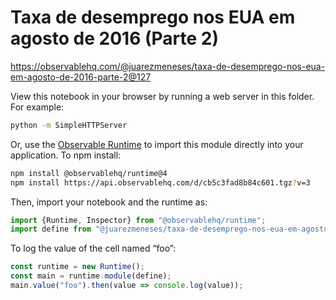 # Taxa de desemprego nos EUA em agosto de 2016 (Parte 2)

https://observablehq.com/@juarezmeneses/taxa-de-desemprego-nos-eua-em-agosto-de-2016-parte-2@127

View this notebook in your browser by running a web server in this folder. For
example:

~~~sh
python -m SimpleHTTPServer
~~~

Or, use the [Observable Runtime](https://github.com/observablehq/runtime) to
import this module directly into your application. To npm install:

~~~sh
npm install @observablehq/runtime@4
npm install https://api.observablehq.com/d/cb5c3fad8b84c601.tgz?v=3
~~~

Then, import your notebook and the runtime as:

~~~js
import {Runtime, Inspector} from "@observablehq/runtime";
import define from "@juarezmeneses/taxa-de-desemprego-nos-eua-em-agosto-de-2016-parte-2";
~~~

To log the value of the cell named “foo”:

~~~js
const runtime = new Runtime();
const main = runtime.module(define);
main.value("foo").then(value => console.log(value));
~~~
